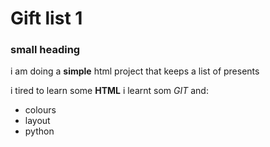 # Gift list 1


### small heading
i am doing a **simple** html project that keeps a list of presents

i tired to learn some __HTML__
i learnt som *GIT*
and:
- colours
- layout
- python